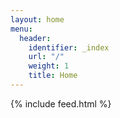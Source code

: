 ```yaml
---
layout: home
menu:
  header:
    identifier: _index
    url: "/"
    weight: 1
    title: Home
---
```

{% include feed.html %}
